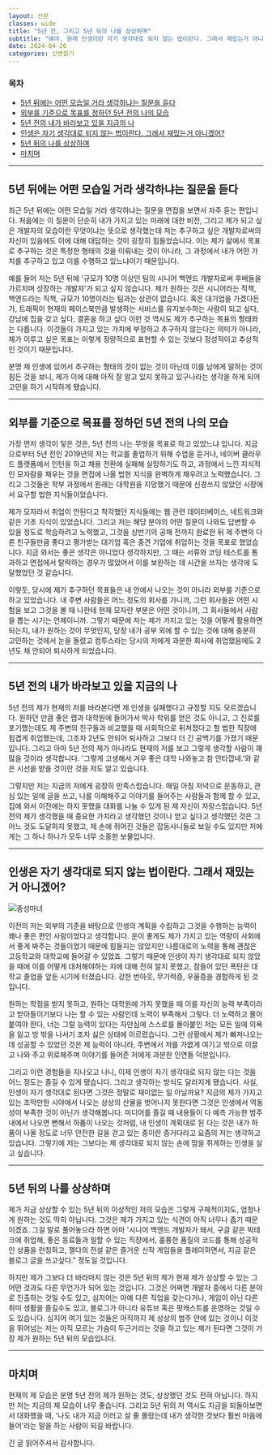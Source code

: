 ```yaml
---
layout: 산문
classes: wide
title: "5년 전, 그리고 5년 뒤의 나를 상상하며"
subtitle: "얘야, 원래 인생이란 자기 생각대로 되지 않는 법이란다. 그래서 재밌는거 아니겠어(작성중)"
date: 2024-04-26
categories: 신변잡기
---
```


### 목차

- [5년 뒤에는 어떤 모습일 거라 생각하냐는 질문을 듣다](#5년-뒤에는-어떤-모습일-거라-생각하냐는-질문을-듣다)
- [외부를 기준으로 목표를 정하던 5년 전의 나의 모습](#외부를-기준으로-목표를-정하던-5년-전의-나의-모습)
- [5년 전의 내가 바라보고 있을 지금의 나](#5년-전의-내가-바라보고-있을-지금의-나)
- [인생은 자기 생각대로 되지 않는 법이란다. 그래서 재밌는거 아니겠어?](#인생은-자기-생각대로-되지-않는-법이란다-그래서-재밌는거-아니겠어)
- [5년 뒤의 나를 상상하며](#5년-뒤의-나를-상상하며)
- [마치며](#마치며)

---

## 5년 뒤에는 어떤 모습일 거라 생각하냐는 질문을 듣다

최근 5년 뒤에는 어떤 모습일 거라 생각하냐는 질문을 면접을 보면서 자주 듣는 편입니다. 처음에는 이 질문이 단순히 내가 가지고 있는 미래에 대한 비전, 그리고 제가 되고 싶은 개발자의 모습이란 무엇이냐는 뜻으로 생각했는데 저는 추구하고 싶은 개발자로써의 자신이 있음에도 이에 대해 대답하는 것이 굉장히 힘들었습니다. 이는 제가 삶에서 목표로 추구하는 것은 특정한 형태의 것을 이뤄내는 것이 아니라, 그 과정에서 내가 어떤 가치를 추구하고 있고 이를 수행하고 있느냐이기 때문입니다.

예를 들어 저는 5년 뒤에 '규모가 10명 이상인 팀의 시니어 백엔드 개발자로써 후배들을 가르치며 성장하는 개발자'가 되고 싶지 않습니다. 제가 원하는 것은 시니어라는 직책, 백엔드라는 직책, 규모가 10명이라는 팀과는 상관이 없습니다. 혹은 대기업을 가겠다든가, 트래픽이 현재의 페이스북만큼 발생하는 서비스를 유지보수하는 사람이 되고 싶다, 강남에 집을 갖고 싶다, 결혼을 하고 싶다 이런 것 역시도 제가 추구하는 목표의 형태와는 다릅니다. 이것들이 가지고 있는 가치에 부정하고 추구하지 않는다는 의미가 아니라, 제가 이루고 싶은 목표는 이렇게 정량적으로 표현할 수 있는 것보다 정성적이고 추상적인 것이기 때문입니다.

분명 제 인생에 있어서 추구하는 형태의 것이 없는 것이 아닌데 이를 남에게 말하는 것이 힘든 것을 보니, 제가 이에 대해 아직 잘 알고 있지 못하고 있구나라는 생각을 하게 되어 고민을 하기 시작하게 됐습니다.

---

## 외부를 기준으로 목표를 정하던 5년 전의 나의 모습

가장 먼저 생각이 닿은 것은, 5년 전의 나는 무엇을 목표로 하고 있었느냐 입니다. 지금으로부터 5년 전인 2019년의 저는 학교를 졸업하기 위해 수업을 듣거나, 네이버 클라우드 플랫폼에서 인턴을 하고 채용 전환에 실패해 실망하기도 하고, 과정에서 느낀 지식적인 모자람을 채우는 것을 면접에 나올 법한 지식을 완벽하게 채우려고 노력했습니다. 그리고 그것들은 학부 과정에서 원래는 대학원을 지망했기 때문에 신경쓰지 않았던 시장에서 요구할 법한 지식들이었습니다.

제가 모자라서 취업이 안된다고 착각했던 지식들에는 웹 관련 데이터베이스, 네트워크와 같은 기초 지식이 있었습니다. 그리고 저는 해당 분야의 어떤 질문이 나와도 답변할 수 있을 정도로 학습하려고 노력했고, 그것을 상반기의 공채 전까지 완료한 뒤 제 주변의 다른 친구들만큼 좋다고 평가받는 대기업 혹은 중견 기업에 취업하는 것을 목표로 했었습니다. 지금 와서는 좋은 생각은 아니었다 생각하지만, 그 때는 서류와 코딩 테스트를 통과하고 면접에서 탈락하는 경우가 많았어서 이를 보완하는 데 시간을 쓰자는 생각에 도달했었던 것 같습니다.

이렇듯, 당시에 제가 추구하던 목표들은 내 안에서 나오는 것이 아니라 외부를 기준으로 하고 있었습니다. 내 주변 사람들은 어느 정도의 회사를 가니까, 그런 회사들은 어떤 시험을 보고 그것을 볼 때 나한테 현재 모자란 부분은 어떤 것이니까, 그 회사들에서 사람을 뽑는 시기는 언제이니까. 그렇기 때문에 저는 제가 가지고 있는 것을 어떻게 활용하면 되는지, 내가 원하는 것이 무엇인지, 당장 내가 공부 외에 할 수 있는 것에 대해 충분히 고민하는 것에서 눈을 돌렸고 컴투스라는 당시의 저에게 과분한 회사에 취업했음에도 2년도 채 안되어 퇴사하게 되었습니다.

---

## 5년 전의 내가 바라보고 있을 지금의 나

5년 전의 제가 현재의 저를 바라본다면 제 인생을 실패했다고 규정할 지도 모르겠습니다. 원하던 만큼 좋은 랩과 대학원에 들어가서 박사 학위를 얻은 것도 아니고, 그 진로를 포기했는데도 제 주변의 친구들과 비교했을 때 사회적으로 뒤쳐졌다고 할 법한 직장에 힘겹게 취업했는데, 그조차 2년도 안되어 퇴사하고 그보다 더 긴 공백기를 가졌기 때문입니다. 그리고 아마 5년 전의 제가 아니라도 현재의 저를 보고 그렇게 생각할 사람이 꽤 많을 것이라 생각합니다. '그렇게 고생해서 겨우 좋은 대학 나와놓고 참 안타깝네.'와 같은 시선을 받을 것이란 것을 저도 알고 있습니다.

그렇지만 저는 지금의 저에게 굉장히 만족스럽습니다. 매일 아침 저녁으로 운동하고, 관심 있는 일에 글을 쓰고, 나를 이해해주고 이야기를 들어주는 사람들과 함께 할 수 있고, 집에 와서 이전에는 하지 못했을 대화를 나눌 수 있게 된 제 자신이 자랑스럽습니다. 5년 전의 제가 생각했을 때 중요한 가치라고 생각했던 것이나 얻고 싶다고 생각했던 것은 그 어느 것도 도달하지 못했고, 제 손에 쥐어진 것들은 잡동사니들로 보일 수도 있지만 저에게는 그 하나 하나가 모두 너무 소중한 보물입니다.

---

## 인생은 자기 생각대로 되지 않는 법이란다. 그래서 재밌는거 아니겠어?

![중성마녀](/images/5년%20전,%20그리고%205년%20뒤의%20나에게/중성마녀.jpg)

이전의 저는 외부의 기준을 바탕으로 인생의 계획을 수립하고 그것을 수행하는 능력이 꽤나 좋은 편인 사람이었다고 생각합니다. 운이 좋게도 제가 가지고 있는 역량이 사회에서 좋게 봐주는 것들이었기 때문에 힘들지는 않았지만 나름대로의 노력을 통해 괜찮은 고등학교와 대학교에 들어갈 수 있었죠. 그렇기 때문에 인생이 자기 생각대로 되지 않았을 때에 이를 어떻게 대처해야하는 지에 대해 전혀 알지 못했고, 잠들어 있던 폭탄은 대학교 졸업을 앞둔 시기에 터졌습니다. 강한 번아웃, 무기력증, 우울증을 경험하게 된 것입니다.

원하는 학점을 받지 못하고, 원하는 대학원에 가지 못했을 때 이를 자신의 능력 부족이라고 받아들이기보다 나는 할 수 있는 사람인데 노력이 부족해서 그렇다. 더 노력하고 몰아 붙여야 한다, 너는 그럴 능력이 있다는 자만심에 스스로를 몰아붙인 저는 모든 일에 의욕을 잃고 방 밖을 나서기 조차 싫은 상태에 이르렀습니다. 그런 상황에서 제가 빠져나오는 데 성공할 수 있었던 것은 제 능력이 아니라, 주변에서 저를 가엾게 여기고 밖으로 이끌고 나와 주고 위로해주며 이야기를 들어준 저에게 과분한 인연들 덕분입니다.

그리고 이런 경험들을 지나오고 나니, 이제 인생이 자기 생각대로 되지 않는 다는 것을 어느 정도는 즐길 수 있게 됐습니다. 그리고 생각하는 방식도 달라지게 됐습니다. 사실, 인생이 자기 생각대로 된다면 그것은 정말로 재미없는 일 아닐까요? 지금의 제가 가지고 있는 조막만한 시야에서 나오는 상상의 산물을 벗어나지 못한다면 그것은 인생에서 역동성이 부족한 것이 아닌가 생각해봅니다. 미디어를 즐길 때 내용들이 다 예측 가능한 범주 내에서 나오면 뻔해서 하품이 나오는 것처럼, 내 인생이 계획대로 된 다는 것은 내가 하품이 나올 정도로 너무 안전한 길을 걷고 있는 중이란 증거다라고 요즘의 저는 생각하고 있습니다. 그렇기에 저는 그보다는 제 생각대로 되지 않는 손에 땀을 쥐게하는 인생을 살고 싶습니다.

---

## 5년 뒤의 나를 상상하며

제가 지금 상상할 수 있는 5년 뒤의 이상적인 저의 모습은 그렇게 구체적이지도, 엄청나게 원하는 것도 딱히 아닙니다. 그것은 제가 가지고 있는 식견이 아직 너무나 좁기 때문이겠죠. 그걸 말로 풀어놓으라 하면 아마 '시니어 백엔드 개발자가 돼서, 구글 같은 빅테크에 취업해, 좋은 동료들과 일할 수 있는 직장에서, 훌륭한 품질의 코드를 통해 성공적인 상품을 런칭하고, 젤다의 전설 같은 즐거운 신작 게임들을 플레이하면서, 지금 같은 블로그 글을 쓰고싶다." 정도일 것입니다.

하지만 제가 그보다 더 바라마지 않는 것은 5년 뒤의 제가 현재 제가 상상할 수 있는 그 어떤 것과도 다른 무언가가 되어 있는 것입니다. 그것은 어쩌면 개발자 중에서 다른 분야로 진출하는 것일 수도 있고, 심지어는 아예 다른 직업을 갖는다거나, 게임이 아닌 다른 취미 생활을 즐길수도 있고, 블로그가 아니라 유튜브 혹은 팟캐스트를 운영하는 것일 수도 있습니다. 심지어 여기 있는 것들은 아직까지 제 상상의 범주 안에 있는 것이니 이것을 뛰어넘는 저는 아직 모르는 가슴이 두근거리는 것을 하고 있는 제가 된다면 그것이 가장 제가 원하는 5년 뒤의 모습입니다.

---

## 마치며

현재의 제 모습은 분명 5년 전의 제가 원하는 것도, 상상했던 것도 전혀 아닙니다. 하지만 저는 지금의 제 모습이 너무 좋습니다. 그리고 5년 뒤의 저 역시도 지금을 되돌아보면서 대화했을 때, '나도 내가 지금 이러고 살 줄 몰랐는데 내가 생각한 것보다 훨씬 마음에 들어'라는 말을 하는 사람이 되길 바랍니다.

긴 글 읽어주셔서 감사합니다.

